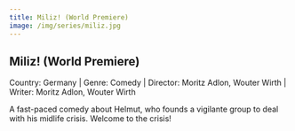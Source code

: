 ```yaml
---
title: Miliz! (World Premiere)
image: /img/series/miliz.jpg
---
```



## Miliz! (World Premiere)
Country: Germany | Genre: Comedy | Director: Moritz Adlon, Wouter Wirth | Writer: Moritz Adlon, Wouter Wirth

A fast-paced comedy about Helmut, who founds a vigilante group to deal with his midlife crisis. Welcome to the crisis!